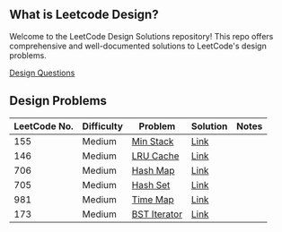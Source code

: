 ## What is Leetcode Design?

Welcome to the LeetCode Design Solutions repository! This repo offers comprehensive and well-documented solutions to LeetCode's design problems.

[Design Questions](https://leetcode.com/tag/design/)

[Min Stack Problem]: https://leetcode.com/problems/min-stack/description/
[Min Stack Solution]: https://github.com/GuptaRoshan/design/blob/main/src/LD/MinStack.java

[LRU Cache Problem]: https://leetcode.com/problems/lru-cache/
[LRU Cache Solution]: https://github.com/GuptaRoshan/design/blob/main/src/LD/LRUCache.java

[Hash Map Problem]: https://leetcode.com/problems/design-hashmap/description/
[Hash Map Solution]: https://github.com/GuptaRoshan/design/blob/main/src/LD/HashMap.java

[Hash Set Problem]: https://leetcode.com/problems/design-hashset/description/
[Hash Set Solution]: https://github.com/GuptaRoshan/design/blob/main/src/LD/HashSet.java

[Time Map Problem]: https://leetcode.com/problems/time-based-key-value-store/description/
[Time Map Solution]: https://github.com/GuptaRoshan/design/blob/main/src/LD/TimeMap.java

[BST Iterator Problem]: https://leetcode.com/problems/binary-search-tree-iterator/description/
[BST Iterator Solution]: https://github.com/GuptaRoshan/design/blob/main/src/LD/BSTInorderIterator.java

## Design Problems

| LeetCode No. | Difficulty | Problem                              | Solution                      | Notes |
| ------------ | ---------- | ------------------------------------ | ----------------------------- | ----- |
| 155          | Medium     | [Min Stack][Min Stack Problem]       | [Link][Min Stack Solution]    |       |
| 146          | Medium     | [LRU Cache][LRU Cache Problem]       | [Link][LRU Cache Solution]    |       |
| 706          | Medium     | [Hash Map][Hash Map Problem]         | [Link][Hash Map Solution]     |       |
| 705          | Medium     | [Hash Set][Hash Set Problem]         | [Link][Hash Set Solution]     |       |
| 981          | Medium     | [Time Map][Time Map Problem]         | [Link][Time Map Solution]     |       |
| 173          | Medium     | [BST Iterator][BST Iterator Problem] | [Link][BST Iterator Solution] |       |
